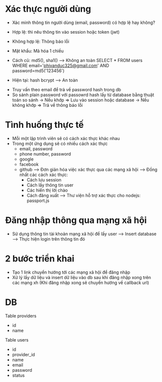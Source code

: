 # Xác thực người dùng

- Xác minh thông tin người dùng (email, password) có hợp lệ hay không?
- Hợp lệ: thì nêu thông tin vào session hoặc token (jwt)
- Không hợp lệ: Thông báo lỗi

- Mật khẩu: Mã hóa 1 chiều
- Cách cũ: md5(), sha1() --> Không an toàn
SELECT * FROM users WHERE email='phivanduc325@gmail.com' AND password=md5('123456')

- Hiện tại: hash bcrypt --> An toàn

* Truy vấn theo email để trả về password hash trong db
* So sánh plain password với passowrd hash lấy từ database bằng thuật toán so sánh
    -> Nếu khớp => Lưu vào session hoặc database
    -> Nếu không khớp => Trả về thông báo lỗi



# Tình huống thực tế

- Mỗi một lập trình viên sẽ có cách xác thực khác nhau
- Trong một ứng dụng sẽ có nhiều cách xác thực
    + email, password
    + phone number, password
    + google
    + facebook
    + github
    --> Đơn giản hóa việc xác thực qua các mạng xã hội
    --> Đồng nhất các cách xác thực:
        + Cách lưu session
        + Cách lấy thông tin user
        + Các hiển thị lời chào
        + Cách đăng xuất
    --> Thư viện hỗ trợ xác thực cho nodejs: passport.js


# Đăng nhập thông qua mạng xã hội

- Sử dụng thông tin tài khoản mạng xã hội để lấy user --> Insert database --> Thực hiện login trên thông tin đó

# 2 bước triển khai

- Tạo 1 link chuyển hướng tới các mạng xã hội để đăng nhập
- Xử lý lấy dữ liệu và insert dữ liệu vào db sau khi đăng nhập xong trên các mạng xh (Khi đăng nhập xong sẽ chuyển hướng về callback url)


# DB

Table providers
- id
- name

Table users
- id
- provider_id
- name
- email
- password
- status
